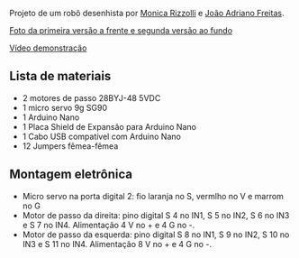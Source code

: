 Projeto de um robô desenhista por [Monica Rizzolli](https://github.com/MonicaRizzolli/) e [João Adriano Freitas](https://github.com/jaafreitas/).

[Foto da primeira versão a frente e segunda versão ao fundo](https://scontent-gru2-2.xx.fbcdn.net/v/t31.0-8/20989263_1151005741696353_320877582461856894_o.jpg?oh=a3e206db3cbcc99220484db0424a8afe&oe=5AEBBE06)

[Vídeo demonstração](https://youtu.be/GalOWkOCb_o)

## Lista de materiais
* 2 motores de passo 28BYJ-48 5VDC
* 1 micro servo 9g SG90
* 1 Arduino Nano
* 1 Placa Shield de Expansão para Arduino Nano
* 1 Cabo USB compatível com Arduino Nano
* 12 Jumpers fêmea-fêmea

## Montagem eletrônica
* Micro servo na porta digital 2: fio laranja no S, vermlho no V e marrom no G
* Motor de passo da direita: pino digital S 4 no IN1, S 5 no IN2, S 6 no IN3 e S 7 no IN4. Alimentação 4 V no + e 4 G no -.
* Motor de passo da esquerda: pino digital S 8 no IN1, S 9 no IN2, S 10 no IN3 e S 11 no IN4. Alimentação 8 V no + e 4 G no -.
